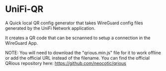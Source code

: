 # UniFi-QR
A Quick local QR config generator that takes WireGuard config files generated by the UniFi Network application.

It creates a QR code that can be scnanned to setup a connection in the WireGuard App.

NOTE:
You will need to download the "qrious.min.js" file for it to work offline or add the official URL instead of the filename.
You can find the official QRious repository here: https://github.com/neocotic/qrious
